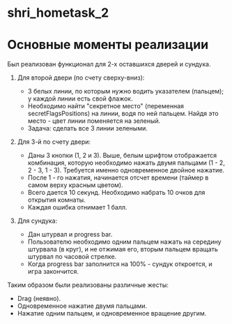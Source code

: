 # shri_hometask_2

# Основные моменты реализации
Был реализован функционал для 2-х оставшихся дверей и сундука.

1. Для второй двери (по счету сверху-вниз):
    - 3 белых линии, по которым нужно водить указателем (пальцем); у каждой линии есть свой флажок.
    - Необходимо найти "секретное место" (переменная secretFlagsPositions) на линии, водя по ней пальцем. Найдя это место - цвет линии поменяется на зеленый.
    - Задача: сделать все 3 линии зелеными.

2. Для 3-й по счету двери:
    - Даны 3 кнопки (1, 2 и 3). Выше, белым шрифтом отображается комбинация, которую необходимо нажать двумя пальцами (1 - 2, 2 - 3, 1 - 3). Требуется именно одновременное двойное нажатие.
    - После 1 - го нажатия, начинается отсчет времени (таймер в самом верху красным цветом).
    - Всего дается 10 секунд. Необходимо набрать 10 очков для открытия комнаты.
    - Каждая ошибка отнимает 1 балл.
    
3. Для сундука:
    - Дан штурвал и progress bar. 
    - Пользователю необходимо одним пальцем нажать на середину штурвала (в круг), и не отжимая его, вторым пальцем вращать штурвал по часовой стрелке.
    - Когда progress bar заполнится на 100% - сундук откроется, и игра закончится.

Таким образом были реализованы различные жесты:
  - Drag (неявно).
  - Одновременное нажатие двумя пальцами.
  - Нажатие одним пальцем, и одновременное вращение другим.

